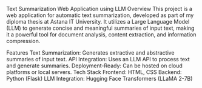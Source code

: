 Text Summarization Web Application using LLM
Overview
This project is a web application for automatic text summarization, developed as part of my diploma thesis at Astana IT University. It utilizes a Large Language Model (LLM) to generate concise and meaningful summaries of input text, making it a powerful tool for document analysis, content extraction, and information compression.

Features
Text Summarization: Generates extractive and abstractive summaries of input text.
API Integration: Uses an LLM API to process text and generate summaries.
Deployment-Ready: Can be hosted on cloud platforms or local servers.
Tech Stack
Frontend: HTML, CSS
Backend: Python (Flask)
LLM Integration: Hugging Face Transformers (LLaMA 2-7B)
